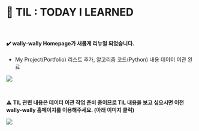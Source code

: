 # :pencil: TIL : TODAY I LEARNED

<br>

#### :heavy_check_mark: wally-wally Homepage가 새롭게 리뉴얼 되었습니다.

- My Project(Portfolio) 리스트 추가, 알고리즘 코드(Python) 내용 데이터 이관 완료

<a href="https://wally-wally.firebaseapp.com/" target="_blank"><img src="https://user-images.githubusercontent.com/52685250/81551995-af74f080-93bd-11ea-97bf-ac9dde8b5cd2.JPG"></a>

<br>

:warning: <b>TIL 관련 내용은 데이터 이관 작업 준비 중이므로 TIL 내용을 보고 싶으시면 이전 wally-wally 홈페이지를 이용해주세요. (아래 이미지 클릭)</b>

<a href="https://wally-wally.tistory.com/" target="_blank"><img src="https://user-images.githubusercontent.com/52685250/81552167-f4992280-93bd-11ea-8278-d2a1bbb6daa6.JPG"></a>